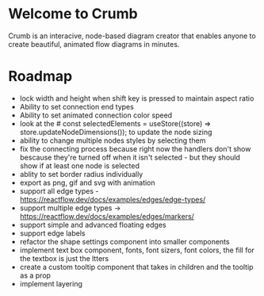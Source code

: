 # Welcome to Crumb

Crumb is an interacive, node-based diagram creator that enables anyone to create beautiful, animated flow diagrams in minutes.

# Roadmap

- lock width and height when shift key is pressed to maintain aspect ratio
- Ability to set connection end types
- Ability to set animated connection color speed
- look at the # const selectedElements = useStore((store) => store.updateNodeDimensions()); to update the node sizing
- ability to change multiple nodes styles by selecting them
- fix the connecting process because right now the handlers don't show bescause they're turned off when it isn't selected - but they should show if at least one node is selected
- ablity to set border radius individually
- export as png, gif and svg with animation
- support all edge types - https://reactflow.dev/docs/examples/edges/edge-types/
- support multiple edge types -> https://reactflow.dev/docs/examples/edges/markers/
- support simple and advanced floating edges
- support edge labels
- refactor the shape settings component into smaller components
- implement text box component, fonts, font sizers, font colors, the fill for the textbox is just the ltters
- create a custom tooltip component that takes in children and the tooltip as a prop
- implement layering
